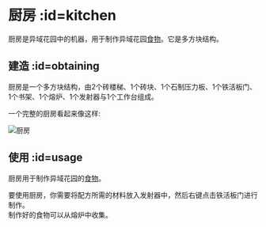 # 厨房 :id=kitchen

厨房是异域花园中的机器，用于制作异域花园[食物](/Food)。它是多方块结构。

## 建造 :id=obtaining

厨房是一个多方块结构，由2个砖楼梯、1个砖块、1个石制压力板、1个铁活板门、1个书架、1个熔炉、1个发射器与1个工作台组成。

一个完整的厨房看起来像这样:

![厨房](https://cdn.jsdelivr.net/gh/ybw0014/ExoticGarden-Wiki@master/images/kitchen.png ':size=50%')

## 使用 :id=usage

厨房用于制作异域花园的[食物](/Food)。

要使用厨房，你需要将配方所需的材料放入发射器中，然后右键点击铁活板门进行制作。  
制作好的食物可以从熔炉中收集。
